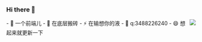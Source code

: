 ### Hi there 👋

<img align="right" src="https://github-readme-stats.vercel.app/api?username=chen-zuo&show_icons=true">
- 🔭 一个前端儿
- 🌱 在底层搬砖
- ⚡ 在输想你的液
- 💬 q:3488226240
- 😄 想起来就更新一下


